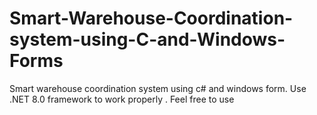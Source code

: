 # Smart-Warehouse-Coordination-system-using-C-and-Windows-Forms
Smart warehouse coordination system using c# and windows form. 
Use .NET 8.0 framework to work properly . Feel free to use
